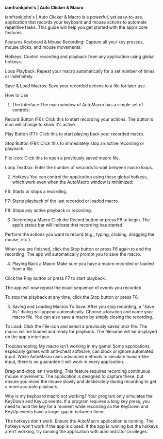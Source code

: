 **iamfrankjohn's | Auto Clicker & Macro**

iamfrankjohn's | Auto Clicker & Macro is a powerful, yet easy-to-use, application that records your keyboard and mouse actions to automate repetitive tasks. This guide will help you get started with the app's core features.

Features
Keyboard & Mouse Recording: Capture all your key presses, mouse clicks, and mouse movements.

Hotkeys: Control recording and playback from any application using global hotkeys.

Loop Playback: Repeat your macro automatically for a set number of times or indefinitely.

Save & Load Macros: Save your recorded actions to a file for later use.

How to Use
1. The Interface
The main window of AutoMacro has a simple set of controls:

Record Button (F6): Click this to start recording your actions. The button's icon will change to show it's active.

Play Button (F7): Click this to start playing back your recorded macro.

Stop Button (F8): Click this to immediately stop an active recording or playback.

File Icon: Click this to open a previously saved macro file.

Loop Textbox: Enter the number of seconds to wait between macro loops.

2. Hotkeys
You can control the application using these global hotkeys, which work even when the AutoMacro window is minimized:

F6: Starts or stops a recording.

F7: Starts playback of the last recorded or loaded macro.

F8: Stops any active playback or recording.

3. Recording a Macro
Click the Record button or press F6 to begin. The app's status bar will indicate that recording has started.

Perform the actions you want to record (e.g., typing, clicking, dragging the mouse, etc.).

When you are finished, click the Stop button or press F6 again to end the recording. The app will automatically prompt you to save the macro.

4. Playing Back a Macro
Make sure you have a macro recorded or loaded from a file.

Click the Play button or press F7 to start playback.

The app will now repeat the exact sequence of events you recorded.

To stop the playback at any time, click the Stop button or press F8.

5. Saving and Loading Macros
To Save: After you stop recording, a "Save As" dialog will appear automatically. Choose a location and name your macro file. You can also save a macro by simply closing the recording.

To Load: Click the File icon and select a previously saved .mcr file. The macro will be loaded and ready for playback. The filename will be displayed on the app's interface.

Troubleshooting
My macro isn't working in my game!
Some applications, especially games with anti-cheat software, can block or ignore automated input. While AutoMacro uses advanced methods to simulate human-like input, there is no guarantee it will work in every application.

Drag-and-drop isn't working.
This feature requires recording continuous mouse movements. The application is designed to capture these, but ensure you move the mouse slowly and deliberately during recording to get a more accurate playback.

Why is my keyboard macro not working?
Your program only simulates the KeyDown and KeyUp events. If a program requires a long key press, you need to hold the key for a moment while recording so the KeyDown and KeyUp events have a larger gap in between them.

The hotkeys don't work.
Ensure the AutoMacro application is running. The hotkeys won't work if the app is closed. If the app is running but the hotkeys aren't working, try running the application with administrator privileges.
